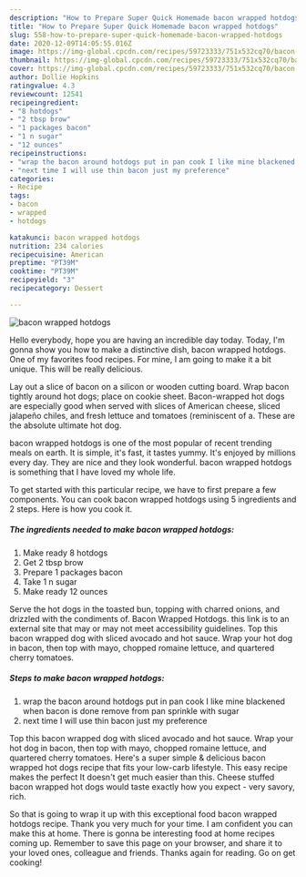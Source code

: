 ```yaml
---
description: "How to Prepare Super Quick Homemade bacon wrapped hotdogs"
title: "How to Prepare Super Quick Homemade bacon wrapped hotdogs"
slug: 558-how-to-prepare-super-quick-homemade-bacon-wrapped-hotdogs
date: 2020-12-09T14:05:55.016Z
image: https://img-global.cpcdn.com/recipes/59723333/751x532cq70/bacon-wrapped-hotdogs-recipe-main-photo.jpg
thumbnail: https://img-global.cpcdn.com/recipes/59723333/751x532cq70/bacon-wrapped-hotdogs-recipe-main-photo.jpg
cover: https://img-global.cpcdn.com/recipes/59723333/751x532cq70/bacon-wrapped-hotdogs-recipe-main-photo.jpg
author: Dollie Hopkins
ratingvalue: 4.3
reviewcount: 12541
recipeingredient:
- "8 hotdogs"
- "2 tbsp brow"
- "1 packages bacon"
- "1 n sugar"
- "12 ounces"
recipeinstructions:
- "wrap the bacon around hotdogs put in pan cook I like mine blackened  when bacon is done remove from pan sprinkle with sugar"
- "next time I will use thin bacon just my preference"
categories:
- Recipe
tags:
- bacon
- wrapped
- hotdogs

katakunci: bacon wrapped hotdogs 
nutrition: 234 calories
recipecuisine: American
preptime: "PT39M"
cooktime: "PT39M"
recipeyield: "3"
recipecategory: Dessert

---
```



![bacon wrapped hotdogs](https://img-global.cpcdn.com/recipes/59723333/751x532cq70/bacon-wrapped-hotdogs-recipe-main-photo.jpg)

Hello everybody, hope you are having an incredible day today. Today, I'm gonna show you how to make a distinctive dish, bacon wrapped hotdogs. One of my favorites food recipes. For mine, I am going to make it a bit unique. This will be really delicious.

Lay out a slice of bacon on a silicon or wooden cutting board. Wrap bacon tightly around hot dogs; place on cookie sheet. Bacon-wrapped hot dogs are especially good when served with slices of American cheese, sliced jalapeño chiles, and fresh lettuce and tomatoes (reminiscent of a. These are the absolute ultimate hot dog.

bacon wrapped hotdogs is one of the most popular of recent trending meals on earth. It is simple, it's fast, it tastes yummy. It's enjoyed by millions every day. They are nice and they look wonderful. bacon wrapped hotdogs is something that I have loved my whole life.


To get started with this particular recipe, we have to first prepare a few components. You can cook bacon wrapped hotdogs using 5 ingredients and 2 steps. Here is how you cook it.

<!--inarticleads1-->

##### The ingredients needed to make bacon wrapped hotdogs:

1. Make ready 8 hotdogs
1. Get 2 tbsp brow
1. Prepare 1 packages bacon
1. Take 1 n sugar
1. Make ready 12 ounces


Serve the hot dogs in the toasted bun, topping with charred onions, and drizzled with the condiments of. Bacon Wrapped Hotdogs. this link is to an external site that may or may not meet accessibility guidelines. Top this bacon wrapped dog with sliced avocado and hot sauce. Wrap your hot dog in bacon, then top with mayo, chopped romaine lettuce, and quartered cherry tomatoes. 

<!--inarticleads2-->

##### Steps to make bacon wrapped hotdogs:

1. wrap the bacon around hotdogs put in pan cook I like mine blackened  when bacon is done remove from pan sprinkle with sugar
1. next time I will use thin bacon just my preference


Top this bacon wrapped dog with sliced avocado and hot sauce. Wrap your hot dog in bacon, then top with mayo, chopped romaine lettuce, and quartered cherry tomatoes. Here&#39;s a super simple &amp; delicious bacon wrapped hot dogs recipe that fits your low-carb lifestyle. This easy recipe makes the perfect It doesn&#39;t get much easier than this. Cheese stuffed bacon wrapped hot dogs would taste exactly how you expect - very savory, rich. 

So that is going to wrap it up with this exceptional food bacon wrapped hotdogs recipe. Thank you very much for your time. I am confident you can make this at home. There is gonna be interesting food at home recipes coming up. Remember to save this page on your browser, and share it to your loved ones, colleague and friends. Thanks again for reading. Go on get cooking!
